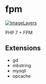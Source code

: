 # fpm

[![ImageLayers](https://badge.imagelayers.io/ymyzk/blog:fpm.svg)](https://imagelayers.io/?images=ymyzk/blog:fpm)

PHP 7 + FPM

## Extensions
- gd
- mbstring
- mysqli
- opcache
